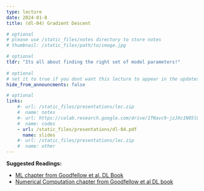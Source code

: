 ```yaml
---
type: lecture
date: 2024-01-8
title: (dl-04) Gradient Descent

# optional
# please use /static_files/notes directory to store notes
# thumbnail: /static_files/path/to/image.jpg

# optional
tldr: "Its all about finding the right set of model parameters!"
  
# optional
# set it to true if you dont want this lecture to appear in the updates section
hide_from_announcments: false

# optional
links: 
    #- url: /static_files/presentations/lec.zip
    #  name: notes
    #- url: https://colab.research.google.com/drive/1TNavc9-jzJXc1N05l06KYfgaSmu7zqxN?usp=sharing
    #  name: codes
    - url: /static_files/presentations/dl-04.pdf
      name: slides
    #- url: /static_files/presentations/lec.zip
    #  name: other
---
```


**Suggested Readings:**

- [ML chapter from Goodfellow et al. DL Book](https://www.deeplearningbook.org/contents/ml.html)
- [Numerical Computation chapter from Goodfellow et al DL book](https://www.deeplearningbook.org/contents/numerical.html)


